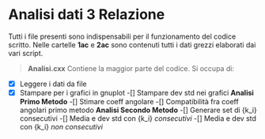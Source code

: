 # Analisi dati 3 Relazione
Tutti i file presenti sono indispensabili per il funzionamento del codice scritto. Nelle cartelle **1ac** e **2ac** sono contenuti tutti i dati grezzi elaborati dai vari script.
>**Analisi.cxx**
Contiene la maggior parte del codice. Si occupa di:
-[x] Leggere i dati da file
-[x] Stampare per i grafici in gnuplot
-[] Stampare dev std nei grafici
**Analisi Primo Metodo**
-[] Stimare coeff angolare
-[] Compatibilità fra coeff angolari primo metodo
**Analisi Secondo Metodo**
-[] Generare set di {k_i} consecutivi
-[] Media e dev std con {k_i} *consecutivi*
-[] Media e dev std con {k_i} *non consecutivi*